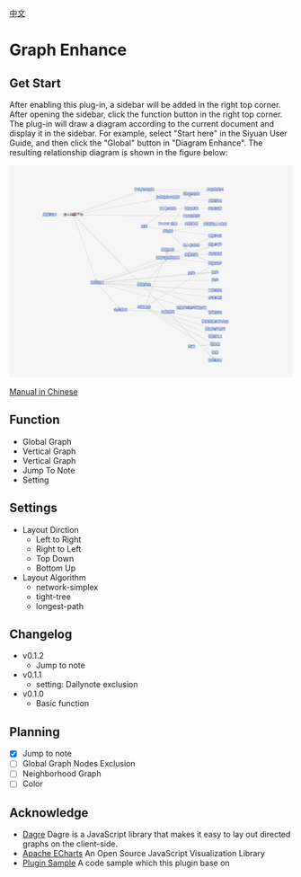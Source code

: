 [中文](https://github.com/shenjinglei/siyuan-plugin-graph-enhance/blob/main/README_zh_CN.md)

# Graph Enhance

## Get Start

After enabling this plug-in, a sidebar will be added in the right top corner. After opening the sidebar, click the function button in the right top corner. The plug-in will draw a diagram according to the current document and display it in the sidebar.
For example, select "Start here" in the Siyuan User Guide, and then click the "Global" button in "Diagram Enhance". The resulting relationship diagram is shown in the figure below:

![preview](https://github.com/shenjinglei/siyuan-plugin-graph-enhance/raw/main/preview.png)

[Manual in Chinese](https://ld246.com/article/1696579047798)

## Function

- Global Graph
- Vertical Graph
- Vertical Graph
- Jump To Note
- Setting

## Settings

- Layout Dirction
  - Left to Right
  - Right to Left
  - Top Down
  - Bottom Up
- Layout Algorithm
  - network-simplex
  - tight-tree
  - longest-path

## Changelog

- v0.1.2
  - Jump to note
- v0.1.1
  - setting: Dailynote exclusion
- v0.1.0
  - Basic function

## Planning

- [x] Jump to note
- [ ] Global Graph Nodes Exclusion
- [ ] Neighborhood Graph
- [ ] Color

## Acknowledge

- [Dagre](https://github.com/dagrejs/dagre) Dagre is a JavaScript library that makes it easy to lay out directed graphs on the client-side.
- [Apache ECharts](https://echarts.apache.org/en/index.html) An Open Source JavaScript Visualization Library
- [Plugin Sample](https://github.com/siyuan-note/plugin-sample) A code sample which this plugin base on
